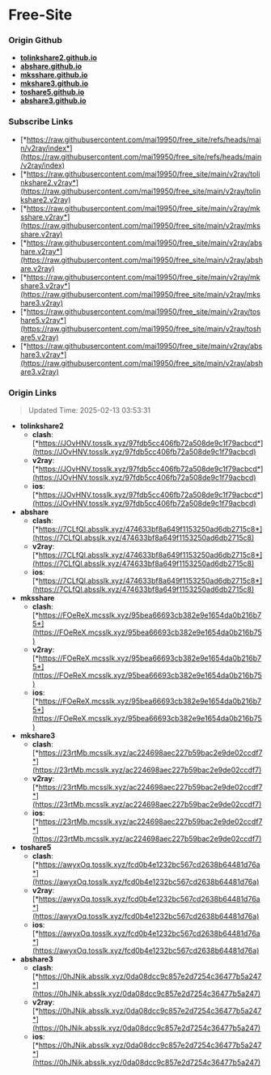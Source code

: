# Free-Site

### Origin Github

- [**tolinkshare2.github.io**](https://github.com/tolinkshare2/tolinkshare2.github.io)
- [**abshare.github.io**](https://github.com/abshare/abshare.github.io)
- [**mksshare.github.io**](https://github.com/mksshare/mksshare.github.io)
- [**mkshare3.github.io**](https://github.com/mkshare3/mkshare3.github.io)
- [**toshare5.github.io**](https://github.com/toshare5/toshare5.github.io)
- [**abshare3.github.io**](https://github.com/abshare3/abshare3.github.io)

### Subscribe Links

- [*https://raw.githubusercontent.com/mai19950/free_site/refs/heads/main/v2ray/index*](https://raw.githubusercontent.com/mai19950/free_site/refs/heads/main/v2ray/index)
- [*https://raw.githubusercontent.com/mai19950/free_site/main/v2ray/tolinkshare2.v2ray*](https://raw.githubusercontent.com/mai19950/free_site/main/v2ray/tolinkshare2.v2ray)
- [*https://raw.githubusercontent.com/mai19950/free_site/main/v2ray/mksshare.v2ray*](https://raw.githubusercontent.com/mai19950/free_site/main/v2ray/mksshare.v2ray)
- [*https://raw.githubusercontent.com/mai19950/free_site/main/v2ray/abshare.v2ray*](https://raw.githubusercontent.com/mai19950/free_site/main/v2ray/abshare.v2ray)
- [*https://raw.githubusercontent.com/mai19950/free_site/main/v2ray/mkshare3.v2ray*](https://raw.githubusercontent.com/mai19950/free_site/main/v2ray/mkshare3.v2ray)
- [*https://raw.githubusercontent.com/mai19950/free_site/main/v2ray/toshare5.v2ray*](https://raw.githubusercontent.com/mai19950/free_site/main/v2ray/toshare5.v2ray)
- [*https://raw.githubusercontent.com/mai19950/free_site/main/v2ray/abshare3.v2ray*](https://raw.githubusercontent.com/mai19950/free_site/main/v2ray/abshare3.v2ray)

### Origin Links

> Updated Time: 2025-02-13 03:53:31

- **tolinkshare2**
  - **clash**: [*https://JOvHNV.tosslk.xyz/97fdb5cc406fb72a508de9c1f79acbcd*](https://JOvHNV.tosslk.xyz/97fdb5cc406fb72a508de9c1f79acbcd)
  - **v2ray**: [*https://JOvHNV.tosslk.xyz/97fdb5cc406fb72a508de9c1f79acbcd*](https://JOvHNV.tosslk.xyz/97fdb5cc406fb72a508de9c1f79acbcd)
  - **ios**: [*https://JOvHNV.tosslk.xyz/97fdb5cc406fb72a508de9c1f79acbcd*](https://JOvHNV.tosslk.xyz/97fdb5cc406fb72a508de9c1f79acbcd)
- **abshare**
  - **clash**: [*https://7CLfQl.absslk.xyz/474633bf8a649f1153250ad6db2715c8*](https://7CLfQl.absslk.xyz/474633bf8a649f1153250ad6db2715c8)
  - **v2ray**: [*https://7CLfQl.absslk.xyz/474633bf8a649f1153250ad6db2715c8*](https://7CLfQl.absslk.xyz/474633bf8a649f1153250ad6db2715c8)
  - **ios**: [*https://7CLfQl.absslk.xyz/474633bf8a649f1153250ad6db2715c8*](https://7CLfQl.absslk.xyz/474633bf8a649f1153250ad6db2715c8)
- **mksshare**
  - **clash**: [*https://FOeReX.mcsslk.xyz/95bea66693cb382e9e1654da0b216b75*](https://FOeReX.mcsslk.xyz/95bea66693cb382e9e1654da0b216b75)
  - **v2ray**: [*https://FOeReX.mcsslk.xyz/95bea66693cb382e9e1654da0b216b75*](https://FOeReX.mcsslk.xyz/95bea66693cb382e9e1654da0b216b75)
  - **ios**: [*https://FOeReX.mcsslk.xyz/95bea66693cb382e9e1654da0b216b75*](https://FOeReX.mcsslk.xyz/95bea66693cb382e9e1654da0b216b75)
- **mkshare3**
  - **clash**: [*https://23rtMb.mcsslk.xyz/ac224698aec227b59bac2e9de02ccdf7*](https://23rtMb.mcsslk.xyz/ac224698aec227b59bac2e9de02ccdf7)
  - **v2ray**: [*https://23rtMb.mcsslk.xyz/ac224698aec227b59bac2e9de02ccdf7*](https://23rtMb.mcsslk.xyz/ac224698aec227b59bac2e9de02ccdf7)
  - **ios**: [*https://23rtMb.mcsslk.xyz/ac224698aec227b59bac2e9de02ccdf7*](https://23rtMb.mcsslk.xyz/ac224698aec227b59bac2e9de02ccdf7)
- **toshare5**
  - **clash**: [*https://awyxOq.tosslk.xyz/fcd0b4e1232bc567cd2638b64481d76a*](https://awyxOq.tosslk.xyz/fcd0b4e1232bc567cd2638b64481d76a)
  - **v2ray**: [*https://awyxOq.tosslk.xyz/fcd0b4e1232bc567cd2638b64481d76a*](https://awyxOq.tosslk.xyz/fcd0b4e1232bc567cd2638b64481d76a)
  - **ios**: [*https://awyxOq.tosslk.xyz/fcd0b4e1232bc567cd2638b64481d76a*](https://awyxOq.tosslk.xyz/fcd0b4e1232bc567cd2638b64481d76a)
- **abshare3**
  - **clash**: [*https://0hJNik.absslk.xyz/0da08dcc9c857e2d7254c36477b5a247*](https://0hJNik.absslk.xyz/0da08dcc9c857e2d7254c36477b5a247)
  - **v2ray**: [*https://0hJNik.absslk.xyz/0da08dcc9c857e2d7254c36477b5a247*](https://0hJNik.absslk.xyz/0da08dcc9c857e2d7254c36477b5a247)
  - **ios**: [*https://0hJNik.absslk.xyz/0da08dcc9c857e2d7254c36477b5a247*](https://0hJNik.absslk.xyz/0da08dcc9c857e2d7254c36477b5a247)
